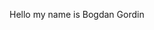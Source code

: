 Hello my name is Bogdan Gordin

<!---
bogdangordin/bogdangordin is a ✨ special ✨ repository because its `README.md` (this file) appears on your GitHub profile.
You can click the Preview link to take a look at your changes.
--->
